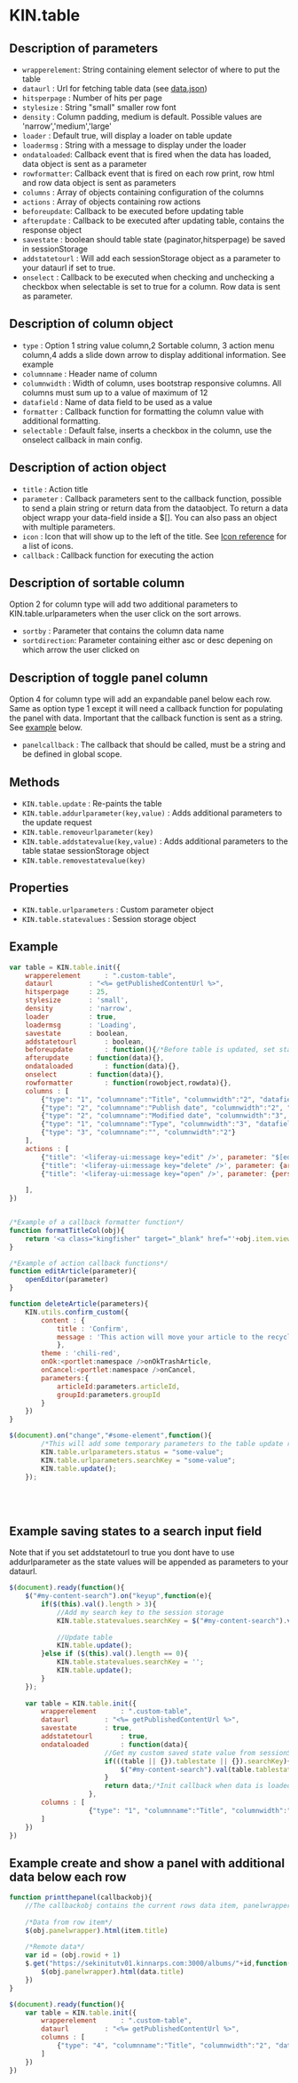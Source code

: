 # KIN.table

## Description of parameters
* `wrapperelement`: String containing element selector of where to put the table
* `dataurl` 	: Url for fetching table data (see [data.json](https://github.com/kinnarps/KIN/blob/master/table/data.json))
* `hitsperpage` : Number of hits per page
* `stylesize`	: String "small" smaller row font
* `density`	: Column padding, medium is default. Possible values are 'narrow','medium','large'
* `loader`	: Default true, will display a loader on table update
* `loadermsg`	: String with a message to display under the loader
* `ondataloaded`: Callback event that is fired when the data has loaded, data object is sent as a parameter
* `rowformatter`: Callback event that is fired on each row print, row html and row data object is sent as parameters
* `columns`	: Array of objects containing configuration of the columns
* `actions`	: Array of objects containing row actions
* `beforeupdate`: Callback to be executed before updating table
* `afterupdate`	: Callback to be executed after updating table, contains the response object
* `savestate`	: boolean should table state (paginator,hitsperpage) be saved in sessionStorage
* `addstatetourl` : Will add each sessionStorage object as a parameter to your dataurl if set to true.
* `onselect` : Callback to be executed when checking and unchecking a checkbox when selectable is set to true for a column. Row data is sent as parameter.


## Description of column object
* `type`	: Option 1 string value column,2 Sortable column, 3 action menu column,4 adds a slide down arrow to display additional information. See example
* `columnname`	: Header name of column
* `columnwidth`	: Width of column, uses bootstrap responsive columns. All columns must sum up to a value of maximum of 12
* `datafield`	: Name of data field to be used as a value
* `formatter`	: Callback function for formatting the column value with additional formatting.
* `selectable`	: Default false, inserts a checkbox in the column, use the onselect callback in main config.

## Description of action object
* `title`	: Action title
* `parameter`	: Callback parameters sent to the callback function, possible to send a plain string or return data from the dataobject. To return a data object wrapp your data-field inside a $[]. You can also pass an object with multiple parameters.
* `icon`	: Icon that will show up to the left of the title. See [Icon reference](http://liferay.github.io/alloy-bootstrap/base-css.html#icons) for a list of icons.
* `callback`	: Callback function for executing the action

## Description of sortable column
Option 2 for column type will add two additional parameters to KIN.table.urlparameters when the user click on the sort arrows. 
* `sortby`	: Parameter that contains the column data name
* `sortdirection`: Parameter containing either asc or desc depening on which arrow the user clicked on

## Description of toggle panel column
Option 4 for column type will add an expandable panel below each row. Same as option type 1 except it will need a callback function for populating the panel with data. Important that the callback function is sent as a string. See [example](#example-create-and-show-a-panel-with-additional-data-below-each-row) below.
* `panelcallback` : The callback that should be called, must be a string and be defined in global scope.

## Methods
* `KIN.table.update` : Re-paints the table
* `KIN.table.addurlparameter(key,value)` : Adds additional parameters to the update request
* `KIN.table.removeurlparameter(key)`
* `KIN.table.addstatevalue(key,value)` : Adds additional parameters to the table statae sessionStorage object
* `KIN.table.removestatevalue(key)`

## Properties
* `KIN.table.urlparameters` : Custom parameter object
* `KIN.table.statevalues` : Session storage object

## Example 
```javascript
var table = KIN.table.init({
	wrapperelement	 	: ".custom-table",
	dataurl			: "<%= getPublishedContentUrl %>",
	hitsperpage		: 25,
	stylesize		: 'small',
	density			: 'narrow',
	loader			: true,
	loadermsg		: 'Loading',
	savestate		: boolean,
	addstatetourl		: boolean,
	beforeupdate		: function(){/*Before table is updated, set state and urlparameters for example*/},
	afterupdate		: function(data){},
	ondataloaded		: function(data){},
	onselect		: function(data){},
	rowformatter		: function(rowobject,rowdata){},
	columns : [
		{"type": "1", "columnname":"Title", "columnwidth":"2", "datafield":"title",formatter : formatTitleCol,selectable:true},
		{"type": "2", "columnname":"Publish date", "columnwidth":"2", "datafield":"publishDate"},
		{"type": "2", "columnname":"Modified date", "columnwidth":"3", "datafield":"modifiedDate"},
		{"type": "1", "columnname":"Type", "columnwidth":"3", "datafield":"structureName"},
		{"type": "3", "columnname":"", "columnwidth":"2"}
	],
	actions : [
		{"title": '<liferay-ui:message key="edit" />', parameter: "$[editUrl]", "icon": "icon-edit",callback:editArticle},
		{"title": '<liferay-ui:message key="delete" />', parameter: {articleId:"$[articleId]",groupId:"$[groupId]"},"icon": "icon-trash", callback:deleteArticle},
		{"title": '<liferay-ui:message key="open" />', parameter: {personType:"Supplier",url:"$[viewurl]",title:"$[title]"}, "icon": "icon-search",callback:openurl},
  			
	],
})


/*Example of a callback formatter function*/
function formatTitleCol(obj){
	return '<a class="kingfisher" target="_blank" href="'+obj.item.viewurl+'">'+obj.columnvalue+'</a>';
}

/*Example of action callback functions*/
function editArticle(parameter){
	openEditor(parameter)
}

function deleteArticle(parameters){
	KIN.utils.confirm_custom({
		content : {
			title : 'Confirm',
			message : 'This action will move your article to the recycle bin.'
			},
		theme : 'chili-red',
		onOk:<portlet:namespace />onOkTrashArticle,
		onCancel:<portlet:namespace />onCancel,
		parameters:{
			articleId:parameters.articleId,
			groupId:parameters.groupId
		}
	})
}

$(document).on("change","#some-element",function(){		
		/*This will add some temporary parameters to the table update request*/
		KIN.table.urlparameters.status = "some-value"; 		
		KIN.table.urlparameters.searchKey = "some-value";
		KIN.table.update();
	});

```
<br /><br />


## Example saving states to a search input field
Note that if you set addstatetourl to true you dont have to use addurlparameter as the state values will be appended as parameters to your dataurl. 
```javascript
$(document).ready(function(){
	$("#my-content-search").on("keyup",function(e){
		if($(this).val().length > 3){					
			//Add my search key to the session storage
			KIN.table.statevalues.searchKey = $("#my-content-search").val();
			
			//Update table
			KIN.table.update();
		}else if ($(this).val().length == 0){
			KIN.table.statevalues.searchKey = '';
			KIN.table.update();
		}
	});
	
	var table = KIN.table.init({
		wrapperelement	 	: ".custom-table",
		dataurl			: "<%= getPublishedContentUrl %>",
		savestate		: true,
		addstatetourl		: true,
		ondataloaded		: function(data){
						//Get my custom saved state value from sessionStorage and set value of the search field
						if(((table || {}).tablestate || {}).searchKey){
							$("#my-content-search").val(table.tablestate.searchKey)
						}
						return data;/*Init callback when data is loaded*/
					},
		columns : [
					{"type": "1", "columnname":"Title", "columnwidth":"2", "datafield":"title"},
		]
	})
})
```

## Example create and show a panel with additional data below each row
```javascript
function printthepanel(callbackobj){
	//The callbackobj contains the current rows data item, panelwrapper element selector for inserting html inside the panel and the row id for the current row
	
	/*Data from row item*/
	$(obj.panelwrapper).html(item.title)
	
	/*Remote data*/
	var id = (obj.rowid + 1)
	$.get("https://sekinitutv01.kinnarps.com:3000/albums/"+id,function(data){
		$(obj.panelwrapper).html(data.title)
	})
}

$(document).ready(function(){
	var table = KIN.table.init({
		wrapperelement	 	: ".custom-table",
		dataurl			: "<%= getPublishedContentUrl %>",
		columns : [
			{"type": "4", "columnname":"Title", "columnwidth":"2", "datafield":"title",panelcallback:"printthepanel"},
		]
	})
})
```
